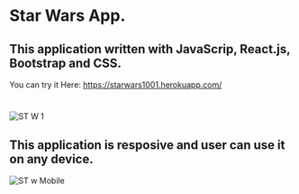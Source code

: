 # Star Wars App.

## This application written with JavaScrip, React.js, Bootstrap and CSS.

You can try it Here: https://starwars1001.herokuapp.com/

#
![ST W 1](https://user-images.githubusercontent.com/62669085/197240451-28ad3316-39bb-4006-baed-00f4af8354db.jpg)

## This application is resposive and user can use it on any device.

![ST w Mobile](https://user-images.githubusercontent.com/62669085/197240836-5aca220d-5b52-472e-8867-6a77beecb4a0.jpg)

## 
